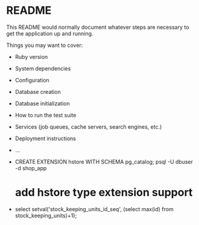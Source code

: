 # README

This README would normally document whatever steps are necessary to get the
application up and running.

Things you may want to cover:

* Ruby version

* System dependencies

* Configuration

* Database creation

* Database initialization

* How to run the test suite

* Services (job queues, cache servers, search engines, etc.)

* Deployment instructions

* ...

* CREATE EXTENSION hstore WITH SCHEMA pg_catalog;
  psql -U dbuser -d shop_app
  # add hstore type extension support

* select setval('stock_keeping_units_id_seq', (select max(id) from stock_keeping_units)+1);
